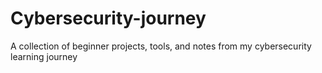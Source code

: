 # Cybersecurity-journey
A collection of beginner projects, tools, and notes from my cybersecurity learning journey 

